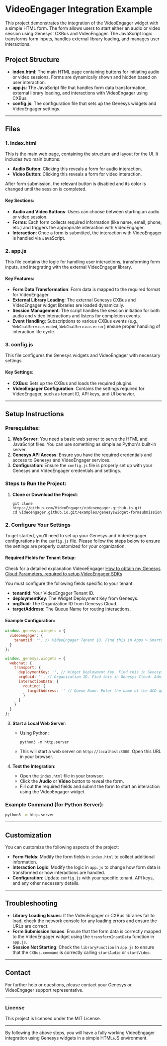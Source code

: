 

# VideoEngager Integration Example

This project demonstrates the integration of the VideoEngager widget with a simple HTML form. The form allows users to start either an audio or video session using Genesys' CXBus and VideoEngager. The JavaScript logic transforms form inputs, handles external library loading, and manages user interactions.

## Project Structure

- **index.html**: The main HTML page containing buttons for initiating audio or video sessions. Forms are dynamically shown and hidden based on user interaction.
- **app.js**: The JavaScript file that handles form data transformation, external library loading, and interactions with VideoEngager using CXBus.
- **config.js**: The configuration file that sets up the Genesys widgets and VideoEngager settings.

---

## Files

### 1. **index.html**
This is the main web page, containing the structure and layout for the UI. It includes two main buttons: 
- **Audio Button**: Clicking this reveals a form for audio interaction.
- **Video Button**: Clicking this reveals a form for video interaction.

After form submission, the relevant button is disabled and its color is changed until the session is completed.

#### Key Sections:
- **Audio and Video Buttons**: Users can choose between starting an audio or video session.
- **Forms**: Each form collects required information (like name, email, phone, etc.) and triggers the appropriate interaction with VideoEngager.
- **Interaction**: Once a form is submitted, the interaction with VideoEngager is handled via JavaScript.

### 2. **app.js**
This file contains the logic for handling user interactions, transforming form inputs, and integrating with the external VideoEngager library.

#### Key Features:
- **Form Data Transformation**: Form data is mapped to the required format for VideoEngager.
- **External Library Loading**: The external Genesys CXBus and VideoEngager widget libraries are loaded dynamically.
- **Session Management**: The script handles the session initiation for both audio and video interactions and listens for completion events.
- **Event Handling**: Subscriptions to various CXBus events (e.g., `WebChatService.ended`, `WebChatService.error`) ensure proper handling of interaction life cycle.

### 3. **config.js**
This file configures the Genesys widgets and VideoEngager with necessary settings.

#### Key Settings:
- **CXBus**: Sets up the CXBus and loads the required plugins.
- **VideoEngager Configuration**: Contains the settings required for VideoEngager, such as tenant ID, API keys, and UI behavior.

---

## Setup Instructions

### Prerequisites:
1. **Web Server**: You need a basic web server to serve the HTML and JavaScript files. You can use something as simple as Python's built-in server.
2. **Genesys API Access**: Ensure you have the required credentials and access to Genesys and VideoEngager services.
3. **Configuration**: Ensure the `config.js` file is properly set up with your Genesys and VideoEngager credentials and settings.

### Steps to Run the Project:

1. **Clone or Download the Project**:
   ```
   git clone https://github.com/VideoEngager/videoengager.github.io.git
   cd videoengager.github.io.git/examples/genesyswidget-formsubmission
   ```

### 2. **Configure Your Settings**

To get started, you’ll need to set up your Genesys and VideoEngager configurations in the `config.js` file. Please follow the steps below to ensure the settings are properly customized for your organization.

#### Required Fields for Tenant Setup:

Check for a detailed explanation VideoeEngager [How to obtain my Genesys Cloud Parameters, required to setup VideoEngager SDKs](https://help.videoengager.com/hc/en-us/articles/360061175891-How-to-obtain-my-Genesys-Cloud-Parameters-required-to-setup-VideoEngager-SDKs)

You must configure the following fields specific to your tenant:

- **tenantId**: Your VideoEngager Tenant ID.
- **deploymentKey**: The Widget Deployment Key from Genesys.
- **orgGuid**: The Organization ID from Genesys Cloud.
- **targetAddress**: The Queue Name for routing interactions.

#### Example Configuration:

```javascript
window._genesys.widgets = {
  videoengager: {
    tenantId: '', // VideoEngager Tenant ID. Find this in Apps > SmartVideo_Settings > Tenant ID.
  }
};

window._genesys.widgets = {
  webchat: {
    transport: {
      deploymentKey: '', // Widget Deployment Key. Find this in Genesys Cloud: Admin > Contact Center > Widgets > Deployment Key.
      orgGuid: '', // Organization ID. Find this in Genesys Cloud: Admin > Account Settings > Organization Settings > Advanced > Organization ID.
      interactionData: {
        routing: {
          targetAddress: '' // Queue Name. Enter the name of the ACD queue in Genesys Cloud.
        }
      }
    }
  }
};
```

3. **Start a Local Web Server**:
   - Using Python:
     ```
     python3 -m http.server
     ```
   - This will start a web server on `http://localhost:8000`. Open this URL in your browser.

4. **Test the Integration**:
   - Open the `index.html` file in your browser.
   - Click the **Audio** or **Video** button to reveal the form.
   - Fill out the required fields and submit the form to start an interaction using the VideoEngager widget.

### Example Command (for Python Server):
```bash
python3 -m http.server
```

---

## Customization

You can customize the following aspects of the project:

- **Form Fields**: Modify the form fields in `index.html` to collect additional information.
- **Interaction Logic**: Modify the logic in `app.js` to change how form data is transformed or how interactions are handled.
- **Configuration**: Update `config.js` with your specific tenant, API keys, and any other necessary details.

---

## Troubleshooting

- **Library Loading Issues**: If the VideoEngager or CXBus libraries fail to load, check the network console for any loading errors and ensure the URLs are correct.
- **Form Submission Issues**: Ensure that the form data is correctly mapped to the VideoEngager widget using the `transformInputData` function in `app.js`.
- **Session Not Starting**: Check the `libraryFunction` in `app.js` to ensure that the `CXBus.command` is correctly calling `startAudio` or `startVideo`.

---

## Contact

For further help or questions, please contact your Genesys or VideoEngager support representative.

---

### License

This project is licensed under the MIT License.

---

By following the above steps, you will have a fully working VideoEngager integration using Genesys widgets in a simple HTML/JS environment.

